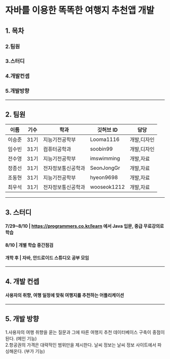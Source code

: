 자바를 이용한 똑똑한 여행지 추천앱 개발
========
## 1. 목차
### 2.팀원
### 3.스터디
### 4.개발컨셉
### 5.개발방향
------
## 2. 팀원
|이름|기수|학과|깃허브 ID|담당|
|----|---|---|---|---|
|이승준|31기|지능기전공학부|Looma1116|개발,디자인|
|임수빈|31기|컴퓨터공학과|soobin99|개발,디자인|
|전수영|31기|지능기전공학부|imswimming|개발,자료|
|정종선|31기|전자정보통신공학과|SeonJongGr|개발,자료|
|조동현|31기|지능기전공학부|hyeon9698|개발,자료|
|최우석|31기|전자정보통신공학과|wooseok1212|개발,자료|
------
## 3. 스터디
#### 7/29~8/10 | https://programmers.co.kr/learn 에서 Java 입문, 중급 무료강의로  학습  
#### 8/10      | 개별 학습 중간점검
#### 개학 후    | 자바, 안드로이드 스튜디오 공부 모임
------
## 4. 개발 컨셉
#### 사용자의 취향, 여행 일정에 맞춰 여행지를 추천하는 어플리케이션
------
## 5. 개발 방향
1.사용자의 여행 취향을 묻는 질문과 그에 따른 여행지 추천 데이터베이스 구축이 중점이 된다.  (메인 기능)   
2.항공권의 가격은 대략적인 범위만을 제시한다. 날씨 정보는 날씨 정보 사이트에서 파싱해온다. (부가 기능)
